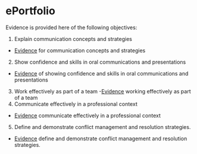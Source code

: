 # ePortfolio
Evidence is provided here of the following objectives:
1. Explain communication concepts and strategies
- [Evidence](https://github.com/seum14/ePortfolio/blob/37eb24d3d6b58893cb1710035b3b89afc95094e9/Communication%20Concepts%20and%20Strategies.docx) for communication concepts and strategies
2. Show confidence and skills in oral communications and presentations
- [Evidence](https://github.com/seum14/ePortfolio/blob/37eb24d3d6b58893cb1710035b3b89afc95094e9/Show%20confidence%20and%20skills%20in%20oral%20communications%20and%20presentations.docx) of showing confidence and skills in oral communications and presentations
3. Work effectively as part of a team
-[Evidence](https://github.com/seum14/ePortfolio/blob/37eb24d3d6b58893cb1710035b3b89afc95094e9/Work%20effectively%20as%20part%20of%20a%20team.docx) working effectively as part of a team
4. Communicate effectively in a professional context
- [Evidence](https://github.com/seum14/ePortfolio/blob/e8a2dab15d5a07f648ca400566c1202cffda4167/Communicate%20effectively%20in%20a%20professional%20context.docx) communicate effectively in a professional context
5. Define and demonstrate conflict management and resolution strategies.
- [Evidence](https://github.com/seum14/ePortfolio/blob/37eb24d3d6b58893cb1710035b3b89afc95094e9/Define%20and%20demonstrate%20conflict%20management%20and%20resolution%20strategies.docx) define and demonstrate conflict management and resolution strategies.
